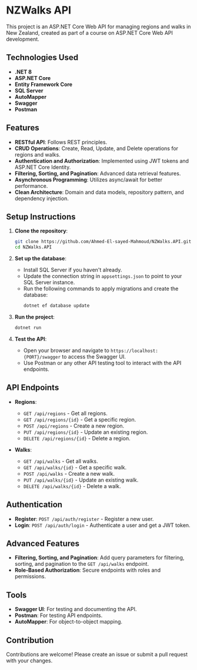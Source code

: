 # NZWalks API

This project is an ASP.NET Core Web API for managing regions and walks in New Zealand, created as part of a course on ASP.NET Core Web API development.

## Technologies Used

- **.NET 8**
- **ASP.NET Core**
- **Entity Framework Core**
- **SQL Server**
- **AutoMapper**
- **Swagger**
- **Postman**

## Features

- **RESTful API**: Follows REST principles.
- **CRUD Operations**: Create, Read, Update, and Delete operations for regions and walks.
- **Authentication and Authorization**: Implemented using JWT tokens and ASP.NET Core Identity.
- **Filtering, Sorting, and Pagination**: Advanced data retrieval features.
- **Asynchronous Programming**: Utilizes async/await for better performance.
- **Clean Architecture**: Domain and data models, repository pattern, and dependency injection.

## Setup Instructions

1. **Clone the repository**:
    ```bash
    git clone https://github.com/Ahmed-El-sayed-Mahmoud/NZWalks.API.git
    cd NZWalks.API
    ```

2. **Set up the database**:
    - Install SQL Server if you haven't already.
    - Update the connection string in `appsettings.json` to point to your SQL Server instance.
    - Run the following commands to apply migrations and create the database:
      ```bash
      dotnet ef database update
      ```

3. **Run the project**:
    ```bash
    dotnet run
    ```

4. **Test the API**:
    - Open your browser and navigate to `https://localhost:{PORT}/swagger` to access the Swagger UI.
    - Use Postman or any other API testing tool to interact with the API endpoints.

## API Endpoints

- **Regions**:
  - `GET /api/regions` - Get all regions.
  - `GET /api/regions/{id}` - Get a specific region.
  - `POST /api/regions` - Create a new region.
  - `PUT /api/regions/{id}` - Update an existing region.
  - `DELETE /api/regions/{id}` - Delete a region.

- **Walks**:
  - `GET /api/walks` - Get all walks.
  - `GET /api/walks/{id}` - Get a specific walk.
  - `POST /api/walks` - Create a new walk.
  - `PUT /api/walks/{id}` - Update an existing walk.
  - `DELETE /api/walks/{id}` - Delete a walk.

## Authentication

- **Register**: `POST /api/auth/register` - Register a new user.
- **Login**: `POST /api/auth/login` - Authenticate a user and get a JWT token.

## Advanced Features

- **Filtering, Sorting, and Pagination**: Add query parameters for filtering, sorting, and pagination to the `GET /api/walks` endpoint.
- **Role-Based Authorization**: Secure endpoints with roles and permissions.

## Tools

- **Swagger UI**: For testing and documenting the API.
- **Postman**: For testing API endpoints.
- **AutoMapper**: For object-to-object mapping.

## Contribution

Contributions are welcome! Please create an issue or submit a pull request with your changes.
